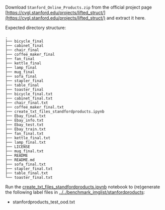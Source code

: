 Download ``Stanford_Online_Products.zip`` from the official project page [https://cvgl.stanford.edu/projects/lifted_struct/](https://cvgl.stanford.edu/projects/lifted_struct/) and extract it here.

Expected directory structure:
```shell
.
├── bicycle_final
├── cabinet_final
├── chair_final
├── coffee_maker_final
├── fan_final
├── kettle_final
├── lamp_final
├── mug_final
├── sofa_final
├── stapler_final
├── table_final
├── toaster_final
├── bicycle_final.txt
├── cabinet_final.txt
├── chair_final.txt
├── coffee_maker_final.txt
├── create_txt_files_standfordproducts.ipynb
├── Ebay_final.txt
├── Ebay_info.txt
├── Ebay_test.txt
├── Ebay_train.txt
├── fan_final.txt
├── kettle_final.txt
├── lamp_final.txt
├── LICENSE
├── mug_final.txt
├── README
├── README.md
├── sofa_final.txt
├── stapler_final.txt
├── table_final.txt
└── toaster_final.txt
```

Run the [create_txt_files_standfordproducts.ipynb](create_txt_files_standfordproducts.ipynb) notebook to (re)generate the following label files in [../../benchmark_imglist/stanfordproducts](../../benchmark_imglist/stanfordproducts): 
* stanfordproducts_test_ood.txt